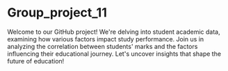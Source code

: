 # Group_project_11
Welcome to our GitHub project! We're delving into student academic data, examining how various factors impact study performance. Join us in analyzing the correlation between students' marks and the factors influencing their educational journey. Let's uncover insights that shape the future of education!

